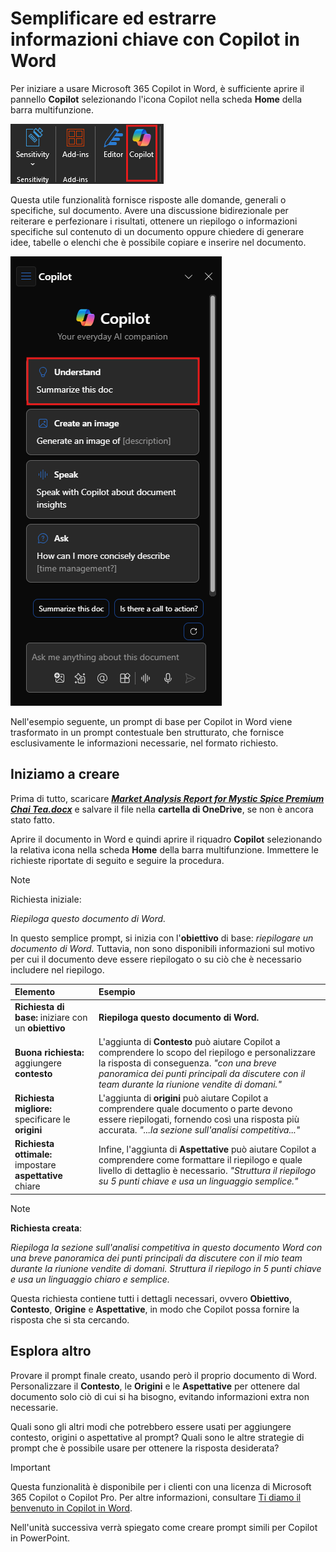 # Semplificare ed estrarre informazioni chiave con Copilot in Word

Per iniziare a usare Microsoft 365 Copilot in Word, è sufficiente aprire il pannello **Copilot** selezionando l'icona Copilot nella scheda **Home** della barra multifunzione.

![Screenshot dell'icona Copilot nella barra multifunzione di Word.](../media/summarize_copilot-ribbon-word.png)

Questa utile funzionalità fornisce risposte alle domande, generali o specifiche, sul documento. Avere una discussione bidirezionale per reiterare e perfezionare i risultati, ottenere un riepilogo o informazioni specifiche sul contenuto di un documento oppure chiedere di generare idee, tabelle o elenchi che è possibile copiare e inserire nel documento.

![Screenshot del pannello Copilot in Word alla prima apertura.](../media/summarize_copilot-pane-word.png)

Nell'esempio seguente, un prompt di base per Copilot in Word viene trasformato in un prompt contestuale ben strutturato, che fornisce esclusivamente le informazioni necessarie, nel formato richiesto.

## Iniziamo a creare

Prima di tutto, scaricare **_[Market Analysis Report for Mystic Spice Premium Chai Tea.docx](https://go.microsoft.com/fwlink/?linkid=2268826)_** e salvare il file nella **cartella di OneDrive**, se non è ancora stato fatto.

Aprire il documento in Word e quindi aprire il riquadro **Copilot** selezionando la relativa icona nella scheda **Home** della barra multifunzione. Immettere le richieste riportate di seguito e seguire la procedura.

> [!NOTE]
> Richiesta iniziale:
>
> _Riepiloga questo documento di Word._

In questo semplice prompt, si inizia con l'**obiettivo** di base: _riepilogare un documento di Word._ Tuttavia, non sono disponibili informazioni sul motivo per cui il documento deve essere riepilogato o su ciò che è necessario includere nel riepilogo.

| Elemento | Esempio |
| :------ | :------- |
| **Richiesta di base:** iniziare con un **obiettivo** | **Riepiloga questo documento di Word.** |
| **Buona richiesta:** aggiungere **contesto** | L'aggiunta di **Contesto** può aiutare Copilot a comprendere lo scopo del riepilogo e personalizzare la risposta di conseguenza. _"con una breve panoramica dei punti principali da discutere con il team durante la riunione vendite di domani."_ |
| **Richiesta migliore:** specificare le **origini** | L'aggiunta di **origini** può aiutare Copilot a comprendere quale documento o parte devono essere riepilogati, fornendo così una risposta più accurata. _"...la sezione sull'analisi competitiva..."_ |
| **Richiesta ottimale:** impostare **aspettative** chiare | Infine, l'aggiunta di **Aspettative** può aiutare Copilot a comprendere come formattare il riepilogo e quale livello di dettaglio è necessario. _"Struttura il riepilogo su 5 punti chiave e usa un linguaggio semplice."_ |

> [!NOTE]
> **Richiesta creata**:
>
> _Riepiloga la sezione sull'analisi competitiva in questo documento Word con una breve panoramica dei punti principali da discutere con il mio team durante la riunione vendite di domani. Struttura il riepilogo in 5 punti chiave e usa un linguaggio chiaro e semplice._

Questa richiesta contiene tutti i dettagli necessari, ovvero **Obiettivo**, **Contesto**, **Origine** e **Aspettative**, in modo che Copilot possa fornire la risposta che si sta cercando.

## Esplora altro

Provare il prompt finale creato, usando però il proprio documento di Word. Personalizzare il **Contesto**, le **Origini** e le **Aspettative** per ottenere dal documento solo ciò di cui si ha bisogno, evitando informazioni extra non necessarie.

Quali sono gli altri modi che potrebbero essere usati per aggiungere contesto, origini o aspettative al prompt? Quali sono le altre strategie di prompt che è possibile usare per ottenere la risposta desiderata?

> [!IMPORTANT]
> Questa funzionalità è disponibile per i clienti con una licenza di Microsoft 365 Copilot o Copilot Pro. Per altre informazioni, consultare [Ti diamo il benvenuto in Copilot in Word](https://support.microsoft.com/office/welcome-to-copilot-in-word-2135e85f-a467-463b-b2f0-c51a46d625d1).

Nell'unità successiva verrà spiegato come creare prompt simili per Copilot in PowerPoint.
